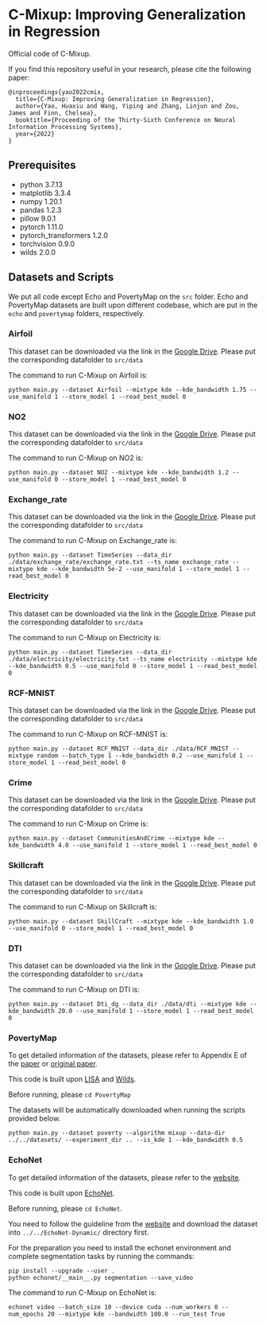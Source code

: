 # C-Mixup: Improving Generalization in Regression

Official code of C-Mixup.


If you find this repository useful in your research, please cite the following paper:
```
@inproceedings{yao2022cmix,
  title={C-Mixup: Improving Generalization in Regression},
  author={Yao, Huaxiu and Wang, Yiping and Zhang, Linjun and Zou, James and Finn, Chelsea},
  booktitle={Proceeding of the Thirty-Sixth Conference on Neural Information Processing Systems},
  year={2022}
}
```


## Prerequisites
- python 3.7.13
- matplotlib 3.3.4
- numpy 1.20.1
- pandas 1.2.3
- pillow 9.0.1
- pytorch 1.11.0
- pytorch_transformers 1.2.0
- torchvision 0.9.0
- wilds 2.0.0

## Datasets and Scripts

We put all code except Echo and PovertyMap on the `src` folder. Echo and PovertyMap datasets are built upon different codebase, which are put in the `echo` and `povertymap` folders, respectively. 


### Airfoil
This dataset can be downloaded via the link in the [Google Drive](https://drive.google.com/drive/folders/1pTRT7fA-hq6p1F7ZX5oJ0tg_I1RRG6OW?usp=sharing). Please put the corresponding datafolder to `src/data`


The command to run C-Mixup on Airfoil is:
```
python main.py --dataset Airfoil --mixtype kde --kde_bandwidth 1.75 --use_manifold 1 --store_model 1 --read_best_model 0
```

### NO2 
This dataset can be downloaded via the link in the [Google Drive](https://drive.google.com/drive/folders/1pTRT7fA-hq6p1F7ZX5oJ0tg_I1RRG6OW?usp=sharing). Please put the corresponding datafolder to `src/data`


The command to run C-Mixup on NO2 is:
```
python main.py --dataset NO2 --mixtype kde --kde_bandwidth 1.2 --use_manifold 0 --store_model 1 --read_best_model 0
```

### Exchange_rate
This dataset can be downloaded via the link in the [Google Drive](https://drive.google.com/drive/folders/1pTRT7fA-hq6p1F7ZX5oJ0tg_I1RRG6OW?usp=sharing). Please put the corresponding datafolder to `src/data`


The command to run C-Mixup on Exchange_rate is:
```
python main.py --dataset TimeSeries --data_dir ./data/exchange_rate/exchange_rate.txt --ts_name exchange_rate --mixtype kde --kde_bandwidth 5e-2 --use_manifold 1 --store_model 1 --read_best_model 0
```

### Electricity

This dataset can be downloaded via the link in the [Google Drive](https://drive.google.com/drive/folders/1pTRT7fA-hq6p1F7ZX5oJ0tg_I1RRG6OW?usp=sharing). Please put the corresponding datafolder to `src/data`


The command to run C-Mixup on Electricity is:
```
python main.py --dataset TimeSeries --data_dir ./data/electricity/electricity.txt --ts_name electricity --mixtype kde --kde_bandwidth 0.5 --use_manifold 0 --store_model 1 --read_best_model 0
```

### RCF-MNIST

This dataset can be downloaded via the link in the [Google Drive](https://drive.google.com/drive/folders/1pTRT7fA-hq6p1F7ZX5oJ0tg_I1RRG6OW?usp=sharing). Please put the corresponding datafolder to `src/data`


The command to run C-Mixup on RCF-MNIST is:
```
python main.py --dataset RCF_MNIST --data_dir ./data/RCF_MNIST --mixtype random --batch_type 1 --kde_bandwidth 0.2 --use_manifold 1 --store_model 1 --read_best_model 0
```

### Crime
This dataset can be downloaded via the link in the [Google Drive](https://drive.google.com/drive/folders/1pTRT7fA-hq6p1F7ZX5oJ0tg_I1RRG6OW?usp=sharing). Please put the corresponding datafolder to `src/data`


The command to run C-Mixup on Crime is:
```
python main.py --dataset CommunitiesAndCrime --mixtype kde --kde_bandwidth 4.0 --use_manifold 1 --store_model 1 --read_best_model 0
```

### Skillcraft
This dataset can be downloaded via the link in the [Google Drive](https://drive.google.com/drive/folders/1pTRT7fA-hq6p1F7ZX5oJ0tg_I1RRG6OW?usp=sharing). Please put the corresponding datafolder to `src/data`


The command to run C-Mixup on Skillcraft is:
```
python main.py --dataset SkillCraft --mixtype kde --kde_bandwidth 1.0 --use_manifold 0 --store_model 1 --read_best_model 0
```

### DTI
This dataset can be downloaded via the link in the [Google Drive](https://drive.google.com/drive/folders/1pTRT7fA-hq6p1F7ZX5oJ0tg_I1RRG6OW?usp=sharing). Please put the corresponding datafolder to `src/data`


The command to run C-Mixup on DTI is:
```
python main.py --dataset Dti_dg --data_dir ./data/dti --mixtype kde --kde_bandwidth 20.0 --use_manifold 1 --store_model 1 --read_best_model 0
```

### PovertyMap

To get detailed information of the datasets, please refer to Appendix E of the [paper](https://arxiv.org/abs/2210.05775v1) or [original paper](https://arxiv.org/abs/2112.05090).

This code is built upon [LISA](https://github.com/huaxiuyao/LISA) and [Wilds](https://github.com/p-lambda/wilds).

Before running, please `cd PovertyMap`

The datasets will be automatically downloaded when running the scripts provided below.

```
python main.py --dataset poverty --algorithm mixup --data-dir ../../datasets/ --experiment_dir .. --is_kde 1 --kde_bandwidth 0.5
```


### EchoNet

To get detailed information of the datasets, please refer to the [website](https://echonet.github.io/dynamic/).

This code is built upon [EchoNet](https://github.com/echonet/dynamic).

Before running, please `cd EchoNet`.

You need to follow the guideline from the [website](https://echonet.github.io/dynamic/index.html#access) and download the dataset into `../../EchoNet-Dynamic/` directory first.

For the preparation you need to install the echonet environment and complete segmentation tasks by running the commands:
```
pip install --upgrade --user . 
python echonet/__main__.py segmentation --save_video
```

The command to run C-Mixup on EchoNet is:
```
echonet video --batch_size 10 --device cuda --num_workers 0 --num_epochs 20 --mixtype kde --bandwidth 100.0 --run_test True
```